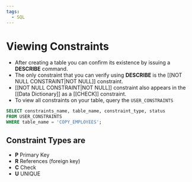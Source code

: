 ```yaml
---
tags:
  - SQL
---
```

# Viewing Constraints
- After creating a table you can confirm its existence by issuing a **DESCRIBE** command.
- The only constraint that you can verify using **DESCRIBE** is the [[NOT NULL CONSTRAINT|NOT NULL]] constraint.
- [[NOT NULL CONSTRAINT|NOT NULL]] constraint also appears in the [[Data Dictionary]] as a [[CHECK]] constraint.
- To view all constraints on your table, query the <code>USER_CONSTRAINTS</code>

```SQL
SELECT constraints_name, table_name, constraint_type, status
FROM USER_CONSTRAINTS
WHERE table_name = 'COPY_EMPLOYEES';
```

## Constraint Types are
- **P** Primary Key
- **R** References (foreign key)
- **C** Check
- **U** UNIQUE


